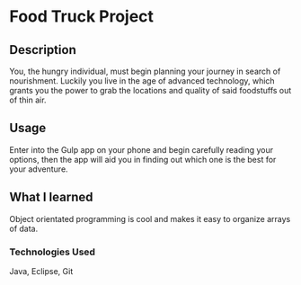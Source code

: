 # Food Truck Project

## Description

You, the hungry individual, must begin planning your journey in search of nourishment. Luckily you live in the age of advanced technology, which grants you the power to grab the locations and quality of said foodstuffs out of thin air.

## Usage

Enter into the Gulp app on your phone and begin carefully reading your options, then the app will aid you in finding out which one is the best for your adventure.

## What I learned

Object orientated programming is cool and makes it easy to organize arrays of data.

### Technologies Used

Java, Eclipse, Git
